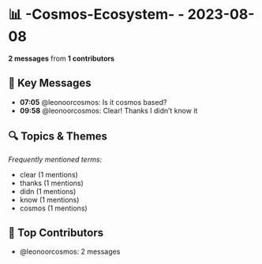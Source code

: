 # 📊 -Cosmos-Ecosystem- - 2023-08-08
**2 messages** from **1 contributors**

## 💬 Key Messages
- **07:05** @leonoorcosmos: Is it cosmos based?
- **09:58** @leonoorcosmos: Clear! Thanks I didn’t know it

## 🔍 Topics & Themes
*Frequently mentioned terms:*
- clear (1 mentions)
- thanks (1 mentions)
- didn (1 mentions)
- know (1 mentions)
- cosmos (1 mentions)

## 👥 Top Contributors
- @leonoorcosmos: 2 messages